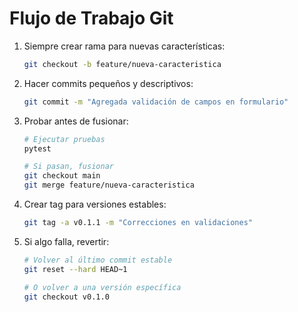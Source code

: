 # Flujo de Trabajo Git

1. Siempre crear rama para nuevas características:
   ```bash
   git checkout -b feature/nueva-caracteristica
   ```

2. Hacer commits pequeños y descriptivos:
   ```bash
   git commit -m "Agregada validación de campos en formulario"
   ```

3. Probar antes de fusionar:
   ```bash
   # Ejecutar pruebas
   pytest
   
   # Si pasan, fusionar
   git checkout main
   git merge feature/nueva-caracteristica
   ```

4. Crear tag para versiones estables:
   ```bash
   git tag -a v0.1.1 -m "Correcciones en validaciones"
   ```

5. Si algo falla, revertir:
   ```bash
   # Volver al último commit estable
   git reset --hard HEAD~1
   
   # O volver a una versión específica
   git checkout v0.1.0
   ``` 